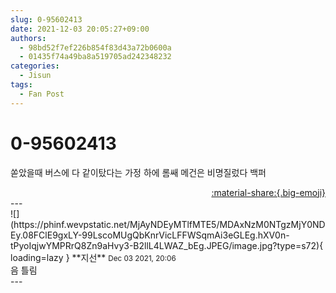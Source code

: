 ```yaml
---
slug: 0-95602413
date: 2021-12-03 20:05:27+09:00
authors:
  - 98bd52f7ef226b854f83d43a72b0600a
  - 01435f74a49ba8a519705ad242348232
categories:
  - Jisun
tags:
  - Fan Post
---
```


# 0-95602413

<div class="post-container" markdown="1">
<div class="content-container md-sidebar__scrollwrap" markdown="1">

쏟았을때 버스에 다 같이탔다는 가정 하에 롬쌔 메건은 비명질렀다 백퍼

</div>
</div>

<div style="text-align: right;" markdown="1">
<a href="https://weverse.io/fromis9/fanpost/0-95602413" style="text-align: right;">:material-share:{.big-emoji}</a>
</div>
---

<div class="comments-container md-sidebar__scrollwrap" markdown="1">
<div class="comment" markdown="1">
<div class='id-container' markdown="1">
![](https://phinf.wevpstatic.net/MjAyNDEyMTlfMTE5/MDAxNzM0NTgzMjY0NDEy.08FClE9gxLY-99LscoMUgQbKnrVicLFFWSqmAi3eGLEg.hXV0n-tPyoIqjwYMPRrQ8Zn9aHvy3-B2llL4LWAZ_bEg.JPEG/image.jpg?type=s72){ loading=lazy }
**<span class="artist">지선</span>** <small>Dec 03 2021, 20:06</small><br>
</div>
<div class='comment-body' markdown="1">
음 틀림
</div>
</div>
</div>
---
